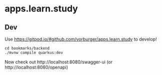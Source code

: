 # apps.learn.study

## Dev

Use https://gitpod.io/#github.com/vorburger/apps.learn.study to develop!

    cd bookmarks/backend
    ./mvnw compile quarkus:dev

Now check out http://localhost:8080/swagger-ui (or http://localhost:8080/openapi)